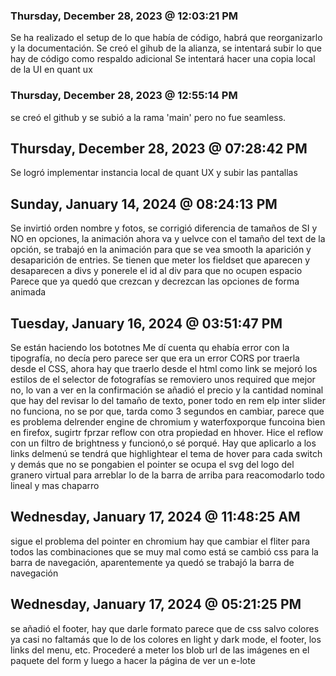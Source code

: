 ### Thursday, December 28, 2023 @ 12:03:21 PM

Se ha realizado el setup de lo que había de código, habrá que reorganizarlo y la documentación.
Se creó el gihub de la alianza, se intentará subir lo que hay de código como respaldo adicional
Se intentará hacer una copia local de la UI en quant ux 

### Thursday, December 28, 2023 @ 12:55:14 PM

se creó el github y se subió a la rama 'main' pero no fue seamless.

## Thursday, December 28, 2023 @ 07:28:42 PM

Se logró implementar instancia local de quant UX y subir las pantallas

## Sunday, January 14, 2024 @ 08:24:13 PM

Se invirtió orden nombre y fotos, se corrigió diferencia de tamaños de SI y NO en opciones, la animación ahora va y uelvce con el tamaño del text de la opción, se trabajó en la animación para que se vea smooth la aparición y desaparición de entries.
Se tienen que meter los fieldset que aparecen y desaparecen a divs y ponerele el id al div para que no ocupen espacio
Parece que ya quedó que crezcan y decrezcan las opciones de forma animada

## Tuesday, January 16, 2024 @ 03:51:47 PM

Se están haciendo los bototnes
Me dí cuenta qu ehabía error con la tipografía, no decía pero parece ser que era un error CORS por traerla desde el CSS, ahora hay que traerlo desde el html como link
se mejoró los estilos de el selector de fotografías
se removiero unos required que mejor no, lo van a ver en la confirmación
se añadió el precio y la cantidad nominal que hay del 
revisar lo del tamaño de texto, poner todo en rem
elp inter slider no funciona, no se por que, tarda como 3 segundos en cambiar, parece que es problema delrender engine de chromium y waterfoxporque funcoina bien en firefox, sugirtr fprzar reflow con otra propiedad en hhover. Hice el reflow con un filtro de brightness y funcionó,o sé porqué. Hay que aplicarlo a los links delmenú
se tendrá que highlightear el tema de hover para cada switch y demás que no se pongabien el pointer
se ocupa el svg del logo del granero virtual para arreblar lo de la barra de arriba para reacomodarlo todo lineal y mas chaparro


## Wednesday, January 17, 2024 @ 11:48:25 AM

sigue el problema del pointer en chromium 
hay que cambiar el fliter para todos las combinaciones que se muy mal como está
se cambió css para la barra de navegación, aparentemente ya quedó
se trabajó la barra de navegación

## Wednesday, January 17, 2024 @ 05:21:25 PM
se añadió el footer, hay que darle formato
parece que de css salvo colores ya casi no faltamás que lo de los colores en light y dark mode, el footer, los links del menu, etc.
Procederé a meter los blob url de las imágenes en el paquete del form y luego a hacer la página de ver un e-lote

